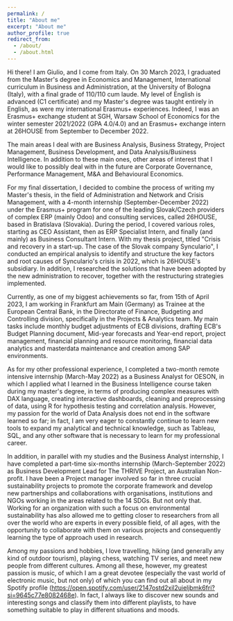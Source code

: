 ```yaml
---
permalink: /
title: "About me"
excerpt: "About me"
author_profile: true
redirect_from: 
  - /about/
  - /about.html
---
```


Hi there! I am Giulio, and I come from Italy. On 30 March 2023, I graduated from the Master's degree in Economics and Management, International curriculum in Business and Administration, at the University of Bologna (Italy), with a final grade of 110/110 cum laude. My level of English is advanced (C1 certificate) and my Master's degree was taught entirely in English, as were my international Erasmus+ experiences. Indeed, I was an Erasmus+ exchange student at SGH, Warsaw School of Economics for the winter semester 2021/2022 (GPA 4.0/4.0) and an Erasmus+ exchange intern at 26HOUSE from September to December 2022.

The main areas I deal with are Business Analysis, Business Strategy, Project Management, Business Development, and Data Analysis/Business Intelligence.
In addition to these main ones, other areas of interest that I would like to possibly deal with in the future are Corporate Governance, Performance Management, M&A and Behavioural Economics.
                          
For my final dissertation, I decided to combine the process of writing my Master's thesis, in the field of Administration and Network and Crisis Management, with a 4-month internship (September-December 2022) under the Erasmus+ program for one of the leading Slovak/Czech providers of complex ERP (mainly Odoo) and consulting services, called 26HOUSE, based in Bratislava (Slovakia). During the period, I covered various roles, starting as CEO Assistant, then as ERP Specialist Intern, and finally (and mainly) as Business Consultant Intern. With my thesis project, titled "Crisis and recovery in a start-up. The case of the Slovak company Synculario", I conducted an empirical analysis to identify and structure the key factors and root causes of Synculario's crisis in 2022, which is 26HOUSE's subsidiary. In addition, I researched the solutions that have been adopted by the new administration to recover, together with the restructuring strategies implemented.

Currently, as one of my biggest achievements so far, from 15th of April 2023, I am working in Frankfurt am Main (Germany) as Trainee at the European Central Bank, in the Directorate of Finance, Budgeting and Controlling division, specifically in the Projects & Analytics team. My main tasks include monthly budget adjustments of ECB divisions, drafting ECB's Budget Planning document, Mid-year forecasts and Year-end report, project management, financial planning and resource monitoring, financial data analytics and masterdata maintenance and creation among SAP environments.

As for my other professional experience, I completed a two-month remote intensive internship (March-May 2022) as a Business Analyst for OESON, in which I applied what I learned in the Business Intelligence course taken during my master's degree, in terms of producing 
                          complex measures with DAX language, creating interactive dashboards, cleaning and preprocessing of data, using R for hypothesis testing and correlation analysis. However, my passion for the world of Data Analysis does not end in the software learned so far; in fact, 
                          I am very eager to constantly continue to learn new tools to expand my analytical and technical knowledge, such as Tableau, SQL, and any other software that is necessary to learn for my professional career.
                          
   In addition, in parallel with my studies and the Business Analyst internship, I have completed a part-time six-months internship (March-September 2022) as Business Development Lead for The THRIVE Project, an Australian Non-profit. 
I have been a Project manager involved so far in three crucial sustainability projects to promote the corporate framework and develop new partnerships and collaborations with organisations, institutions and NGOs working in the areas related to the 14 SDGs.
But not only that. Working for an organization with such a focus on environmental sustainability has also allowed me to getting closer to researchers from all over the world who are experts in every possible field, of all ages, with the opportunity to collaborate with them on various projects and consequently learning the type of approach used in research.

Among my passions and hobbies, I love travelling, hiking (and generally any kind of outdoor tourism), playing chess, watching TV series, and meet new people from different cultures. Among all these, however, my greatest passion is music, of which I am a great devotee (especially the vast world of electronic music, but not only) of which you can find out all about in my Spotify profile (https://open.spotify.com/user/2147ostd2xil2uieljbmk6fri?si=9645c77e8082468e). In fact, I always like to discover new sounds and interesting songs and classify them into different playlists, to have something suitable to play in different situations and moods.
